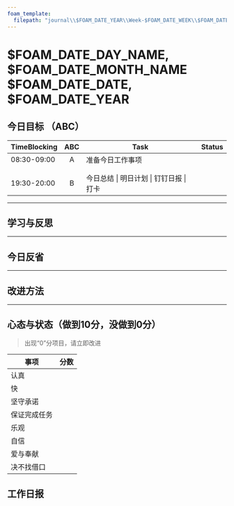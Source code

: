 ```yaml
---
foam_template:
  filepath: "journal\\$FOAM_DATE_YEAR\\Week-$FOAM_DATE_WEEK\\$FOAM_DATE_YEAR-$FOAM_DATE_MONTH-$FOAM_DATE_DATE.md"
---
```

# $FOAM_DATE_DAY_NAME, $FOAM_DATE_MONTH_NAME $FOAM_DATE_DATE, $FOAM_DATE_YEAR

## 今日目标 （ABC）

| TimeBlocking |  ABC  | Task                                     | Status |
| ------------ | :---: | ---------------------------------------- | ------ |
| 08:30-09:00  |   A   | 准备今日工作事项                         |        |
|              |       |                                          |        |
|              |       |                                          |        |
| 19:30-20:00  |   B   | 今日总结 \| 明日计划 \| 钉钉日报 \| 打卡 |        |

---

## 学习与反思

---

## 今日反省

---

## 改进方法

---

## 心态与状态（做到10分，没做到0分）

> 出现“0”分项目，请立即改进

| 事项         | 分数 |
| ------------ | ---- |
| 认真         |      |
| 快           |      |
| 坚守承诺     |      |
| 保证完成任务 |      |
| 乐观         |      |
| 自信         |      |
| 爱与奉献     |      |
| 决不找借口   |      |

## 工作日报
